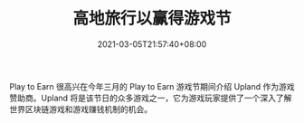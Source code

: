 ﻿---
title: "高地旅行以赢得游戏节"
date: 2021-03-05T21:57:40+08:00
lastmod: 2021-03-05T16:45:40+08:00
draft: false
authors: ["Strong"]
description: "Play to Earn 很高兴在今年三月的 Play to Earn 游戏节期间介绍 Upland 作为游戏赞助商。Upland 将是该节日的众多游戏之一，它为游戏玩家提供了一个深入了解世界区块链游戏和游戏赚钱机制的机会。"
featuredImage: "upland-travels-to-play-to-earn-game-festival.png"
tags: ["Virtual World","虚拟世界","Play to Earn"]
categories: ["news"]
news: ["虚拟世界"]
weight: 
lightgallery: true
pinned: false
recommend: false
recommend1: false
---

Play to Earn 很高兴在今年三月的 Play to Earn 游戏节期间介绍 Upland 作为游戏赞助商。Upland 将是该节日的众多游戏之一，它为游戏玩家提供了一个深入了解世界区块链游戏和游戏赚钱机制的机会。

<!--more-->

